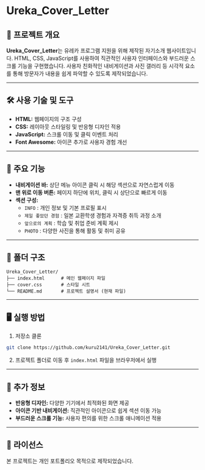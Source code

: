 # Ureka_Cover_Letter

## 📄 프로젝트 개요
**Ureka_Cover_Letter**는 유레카 프로그램 지원을 위해 제작된 자기소개 웹사이트입니다. HTML, CSS, JavaScript를 사용하여 직관적인 사용자 인터페이스와 부드러운 스크롤 기능을 구현했습니다. 사용자 친화적인 내비게이션과 사진 갤러리 등 시각적 요소를 통해 방문자가 내용을 쉽게 파악할 수 있도록 제작되었습니다.

---

## 🛠️ 사용 기술 및 도구
- **HTML:** 웹페이지의 구조 구성  
- **CSS:** 레이아웃 스타일링 및 반응형 디자인 적용  
- **JavaScript:** 스크롤 이동 및 클릭 이벤트 처리  
- **Font Awesome:** 아이콘 추가로 사용자 경험 개선  

---

## 🚀 주요 기능
- **내비게이션 바:** 상단 메뉴 아이콘 클릭 시 해당 섹션으로 자연스럽게 이동  
- **맨 위로 이동 버튼:** 페이지 하단에 위치, 클릭 시 상단으로 빠르게 이동  
- **섹션 구성:**  
  - `INFO` : 개인 정보 및 기본 프로필 표시  
  - `제일 좋았던 경험` : 일본 교환학생 경험과 자격증 취득 과정 소개  
  - `앞으로의 계획` : 학습 및 취업 준비 계획 제시  
  - `PHOTO` : 다양한 사진을 통해 활동 및 취미 공유  

---

## 📂 폴더 구조
```
Ureka_Cover_Letter/
├── index.html      # 메인 웹페이지 파일
├── cover.css       # 스타일 시트
└── README.md       # 프로젝트 설명서 (현재 파일)
```

---

## 🖥️ 실행 방법
1. 저장소 클론
```bash
git clone https://github.com/kuru2141/Ureka_Cover_Letter.git
```
2. 프로젝트 폴더로 이동 후 `index.html` 파일을 브라우저에서 실행

---

## 📢 추가 정보
- **반응형 디자인:** 다양한 기기에서 최적화된 화면 제공  
- **아이콘 기반 내비게이션:** 직관적인 아이콘으로 쉽게 섹션 이동 가능  
- **부드러운 스크롤 기능:** 사용자 편의를 위한 스크롤 애니메이션 적용  

---

## 📜 라이선스
본 프로젝트는 개인 포트폴리오 목적으로 제작되었습니다.

